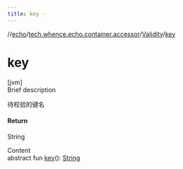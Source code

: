 ```yaml
---
title: key -
---
```

//[echo](../../index.md)/[tech.whence.echo.container.accessor](../index.md)/[Validity](index.md)/[key](key.md)



# key  
[jvm]  
Brief description  


待校验的键名



#### Return  


String

  
Content  
abstract fun [key](key.md)(): [String](https://kotlinlang.org/api/latest/jvm/stdlib/kotlin/-string/index.html)  



